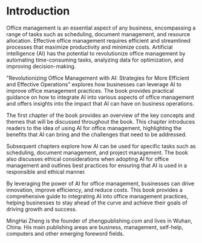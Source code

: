 # Introduction

Office management is an essential aspect of any business, encompassing a range of tasks such as scheduling, document management, and resource allocation. Effective office management requires efficient and streamlined processes that maximize productivity and minimize costs. Artificial intelligence (AI) has the potential to revolutionize office management by automating time-consuming tasks, analyzing data for optimization, and improving decision-making.

"Revolutionizing Office Management with AI: Strategies for More Efficient and Effective Operations" explores how businesses can leverage AI to improve office management practices. The book provides practical guidance on how to integrate AI into various aspects of office management and offers insights into the impact that AI can have on business operations.

The first chapter of the book provides an overview of the key concepts and themes that will be discussed throughout the book. This chapter introduces readers to the idea of using AI for office management, highlighting the benefits that AI can bring and the challenges that need to be addressed.

Subsequent chapters explore how AI can be used for specific tasks such as scheduling, document management, and project management. The book also discusses ethical considerations when adopting AI for office management and outlines best practices for ensuring that AI is used in a responsible and ethical manner.

By leveraging the power of AI for office management, businesses can drive innovation, improve efficiency, and reduce costs. This book provides a comprehensive guide to integrating AI into office management practices, helping businesses to stay ahead of the curve and achieve their goals of driving growth and success.

MingHai Zheng is the founder of zhengpublishing.com and lives in Wuhan, China. His main publishing areas are business, management, self-help, computers and other emerging foreword fields.
